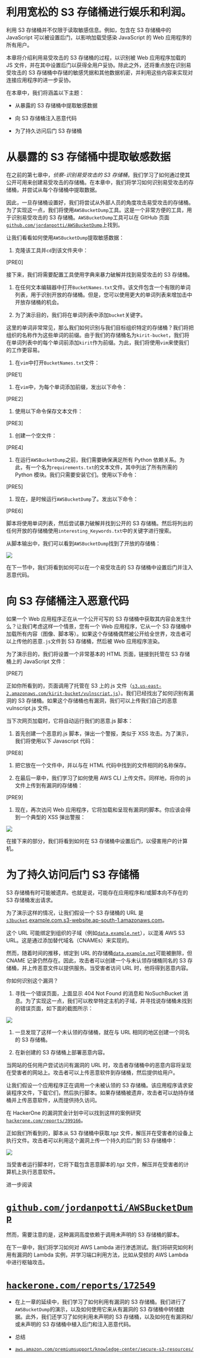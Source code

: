 # 利用宽松的 S3 存储桶进行娱乐和利润。

利用 S3 存储桶并不仅限于读取敏感信息。例如，包含在 S3 存储桶中的 JavaScript 可以被设置后门，以影响加载受感染 JavaScript 的 Web 应用程序的所有用户。

本章将介绍利用易受攻击的 S3 存储桶的过程，以识别被 Web 应用程序加载的 JS 文件，并在其中设置后门以获得全用户妥协。除此之外，还将重点放在识别易受攻击的 S3 存储桶中存储的敏感凭据和其他数据机密，并利用这些内容来实现对连接应用程序的进一步妥协。

在本章中，我们将涵盖以下主题：

+   从暴露的 S3 存储桶中提取敏感数据

+   向 S3 存储桶注入恶意代码

+   为了持久访问后门 S3 存储桶

# 从暴露的 S3 存储桶中提取敏感数据

在之前的第七章中，*侦察-识别易受攻击的 S3 存储桶*，我们学习了如何通过使其公开可用来创建易受攻击的存储桶。在本章中，我们将学习如何识别易受攻击的存储桶，并尝试从每个存储桶中提取数据。

因此，一旦存储桶设置好，我们将尝试从外部人员的角度攻击易受攻击的存储桶。为了实现这一点，我们将使用`AWSBucketDump`工具。这是一个非常方便的工具，用于识别易受攻击的 S3 存储桶。`AWSBucketDump`工具可以在 GitHub 页面[`github.com/jordanpotti/AWSBucketDump`](https://github.com/jordanpotti/AWSBucketDump)上找到。

让我们看看如何使用`AWSBucketDump`提取敏感数据：

1.  克隆该工具并`cd`到该文件夹中：

[PRE0]

接下来，我们将需要配置工具使用字典来暴力破解并找到易受攻击的 S3 存储桶。

1.  在任何文本编辑器中打开`BucketNames.txt`文件。该文件包含一个有限的单词列表，用于识别开放的存储桶。但是，您可以使用更大的单词列表来增加击中开放存储桶的机会。

1.  为了演示目的，我们将在单词列表中添加`bucket`关键字。

这里的单词非常常见，那么我们如何识别与我们目标组织特定的存储桶？我们将把组织的名称作为这些单词的前缀。由于我们的存储桶名为`kirit-bucket`，我们将在单词列表中的每个单词前添加`kirit`作为前缀。为此，我们将使用`vim`来使我们的工作更容易。

1.  在`vim`中打开`BucketNames.txt`文件：

[PRE1]

1.  在`vim`中，为每个单词添加前缀，发出以下命令：

[PRE2]

1.  使用以下命令保存文本文件：

[PRE3]

1.  创建一个空文件：

[PRE4]

1.  在运行`AWSBucketDump`之前，我们需要确保满足所有 Python 依赖关系。为此，有一个名为`requirements.txt`的文本文件，其中列出了所有所需的 Python 模块。我们只需要安装它们。使用以下命令：

[PRE5]

1.  现在，是时候运行`AWSBucketDump`了。发出以下命令：

[PRE6]

脚本将使用单词列表，然后尝试暴力破解并找到公开的 S3 存储桶。然后将列出的任何开放的存储桶使用`interesting_Keywords.txt`中的关键字进行搜索。

从脚本输出中，我们可以看到`AWSBucketDump`找到了开放的存储桶：

![](img/e0fb3e95-1399-4a2d-8337-7e121f6c5a0a.png)

在下一节中，我们将看到如何可以在一个易受攻击的 S3 存储桶中设置后门并注入恶意代码。

# 向 S3 存储桶注入恶意代码

如果一个 Web 应用程序正在从一个公开可写的 S3 存储桶中获取其内容会发生什么？让我们考虑这样一个情景，您有一个 Web 应用程序，它从一个 S3 存储桶中加载所有内容（图像、脚本等）。如果这个存储桶偶然被公开给全世界，攻击者可以上传他的恶意`.js`文件到 S3 存储桶，然后被 Web 应用程序渲染。

为了演示目的，我们将设置一个非常基本的 HTML 页面，链接到托管在 S3 存储桶上的 JavaScript 文件：

[PRE7]

正如你所看到的，页面调用了托管在 S3 上的.js 文件（[`s3.us-east-2.amazonaws.com/kirit-bucket/vulnscript.js`](https://s3.us-east-2.amazonaws.com/kirit-bucket/vulnscript.js)）。我们已经找出了如何识别有漏洞的 S3 存储桶。如果这个存储桶也有漏洞，我们可以上传我们自己的恶意 vulnscript.js 文件。

当下次网页加载时，它将自动运行我们的恶意.js 脚本：

1.  首先创建一个恶意的.js 脚本，弹出一个警报，类似于 XSS 攻击。为了演示，我们将使用以下 Javascript 代码：

[PRE8]

1.  把它放在一个文件中，并以与在 HTML 代码中找到的文件相同的名称保存。

1.  在最后一章中，我们学习了如何使用 AWS CLI 上传文件。同样地，将你的 js 文件上传到有漏洞的存储桶：

[PRE9]

1.  现在，再次访问 Web 应用程序，它将加载和呈现有漏洞的脚本。你应该会得到一个典型的 XSS 弹出警报：

![](img/b166bf40-e631-4067-bd09-2cef18bc093c.png)

在接下来的部分，我们将看到如何在 S3 存储桶中设置后门，以侵害用户的计算机。

# 为了持久访问后门 S3 存储桶

S3 存储桶有时可能被遗弃。也就是说，可能存在应用程序和/或脚本向不存在的 S3 存储桶发出请求。

为了演示这样的情况，让我们假设一个 S3 存储桶的 URL 是[`s3bucket`](http://storage.example.com.s3-website.ap-south-1.amazonaws.com/)*.*[example.com.s3-website.ap-south-1.amazonaws.com](http://example.com.s3-website.ap-south-1.amazonaws.com/)。

这个 URL 可能绑定到组织的子域（例如[`data.example.net`](https://storage.example.net/)），以混淆 AWS S3 URL。这是通过添加替代域名（CNAMEs）来实现的。

然而，随着时间的推移，绑定到 URL 的存储桶[`data.example.net`](https://data.example.net)可能被删除，但 CNAME 记录仍然存在。因此，攻击者可以创建一个与未认领存储桶同名的 S3 存储桶，并上传恶意文件以提供服务。当受害者访问 URL 时，他将得到恶意内容。

你如何识别这个漏洞？

1.  寻找一个错误页面，上面显示 404 Not Found 的消息和 NoSuchBucket 消息。为了实现这一点，我们可以枚举特定主机的子域，并寻找说存储桶未找到的错误页面，如下面的截图所示：

![](img/1151afbf-0b19-41a7-be7a-af4edc4699ea.png)

1.  一旦发现了这样一个未认领的存储桶，就在与 URL 相同的地区创建一个同名的 S3 存储桶。

1.  在新创建的 S3 存储桶上部署恶意内容。

当网站的任何用户尝试访问有漏洞的 URL 时，攻击者存储桶中的恶意内容将呈现在受害者的网站上。攻击者可以上传恶意软件到存储桶，然后提供给用户。

让我们假设一个应用程序正在调用一个未被认领的 S3 存储桶。该应用程序请求安装程序文件，下载它们，然后执行脚本。如果存储桶被遗弃，攻击者可以劫持存储桶并上传恶意软件，从而提供持久访问。

在 HackerOne 的漏洞赏金计划中可以找到这样的案例研究[`hackerone.com/reports/399166`](https://hackerone.com/reports/399166)。

正如我们所看到的，脚本从 S3 存储桶中获取.tgz 文件，解压并在受害者的设备上执行文件。攻击者可以利用这个漏洞上传一个持久的后门到 S3 存储桶中：

![](img/12295081-951b-4f5d-acd9-db61b1ebdc57.png)

当受害者运行脚本时，它将下载包含恶意脚本的.tgz 文件，解压并在受害者的计算机上执行恶意软件。

进一步阅读

# [`github.com/jordanpotti/AWSBucketDump`](https://github.com/jordanpotti/AWSBucketDump)

然而，需要注意的是，这种漏洞高度依赖于调用未声明的 S3 存储桶的脚本。

在下一章中，我们将学习如何对 AWS Lambda 进行渗透测试。我们将研究如何利用有漏洞的 Lambda 实例，并学习端口利用方法，比如从受损的 AWS Lambda 中进行枢轴攻击。

# [`hackerone.com/reports/172549`](https://hackerone.com/reports/172549)

+   在上一章的延续中，我们学习了如何利用有漏洞的 S3 存储桶。我们进行了`AWSBucketDump`的演示，以及如何使用它来从有漏洞的 S3 存储桶中转储数据。此外，我们还学习了如何利用未声明的 S3 存储桶，以及如何在有漏洞和/或未声明的 S3 存储桶中植入后门和注入恶意代码。

+   总结

+   [`aws.amazon.com/premiumsupport/knowledge-center/secure-s3-resources/`](https://aws.amazon.com/premiumsupport/knowledge-center/secure-s3-resources/)
